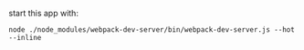 start this app with:

`node ./node_modules/webpack-dev-server/bin/webpack-dev-server.js --hot --inline`
